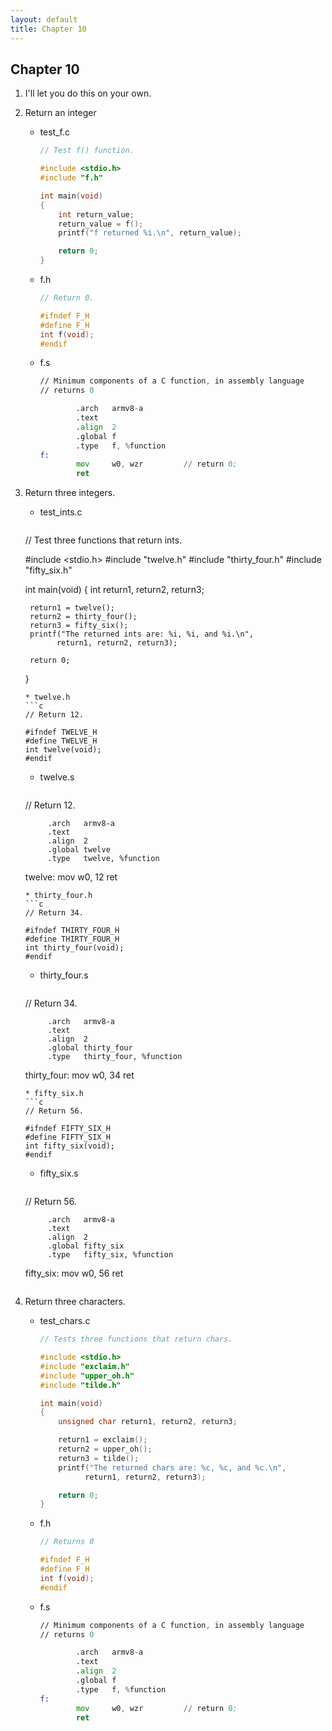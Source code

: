 ```yaml
---
layout: default
title: Chapter 10
---
```


## Chapter 10

1. I'll let you do this on your own.
2. Return an integer
    * test_f.c
      ```c
      // Test f() function.

      #include <stdio.h>
      #include "f.h"

      int main(void)
      {
          int return_value;
          return_value = f();
          printf("f returned %i.\n", return_value);

          return 0;
      }
      ```
    * f.h
      ```c
      // Return 0.

      #ifndef F_H
      #define F_H
      int f(void);
      #endif
      ```
    * f.s
      ```asm
      // Minimum components of a C function, in assembly language
      // returns 0

              .arch   armv8-a
              .text
              .align  2
              .global f
              .type   f, %function
      f:
              mov     w0, wzr         // return 0;
              ret
      ```
3. Return three integers.
    * test_ints.c
      ```c
    // Test three functions that return ints.

    #include <stdio.h>
    #include "twelve.h"
    #include "thirty_four.h"
    #include "fifty_six.h"

    int main(void)
    {
        int return1, return2, return3;

        return1 = twelve();
        return2 = thirty_four();
        return3 = fifty_six();
        printf("The returned ints are: %i, %i, and %i.\n",
              return1, return2, return3);

        return 0;
    }
      ```
    * twelve.h
      ```c
    // Return 12.

    #ifndef TWELVE_H
    #define TWELVE_H
    int twelve(void);
    #endif
      ```
    * twelve.s
      ```asm
    // Return 12.

            .arch   armv8-a
            .text
            .align  2
            .global twelve
            .type   twelve, %function
    twelve:
            mov     w0, 12
            ret
      ```
    * thirty_four.h
      ```c
    // Return 34.

    #ifndef THIRTY_FOUR_H
    #define THIRTY_FOUR_H
    int thirty_four(void);
    #endif
      ```
    * thirty_four.s
      ```asm
    // Return 34.

            .arch   armv8-a
            .text
            .align  2
            .global thirty_four
            .type   thirty_four, %function
    thirty_four:
            mov     w0, 34
            ret
      ```
    * fifty_six.h
      ```c
    // Return 56.

    #ifndef FIFTY_SIX_H
    #define FIFTY_SIX_H
    int fifty_six(void);
    #endif
      ```
    * fifty_six.s
      ```asm
    // Return 56.

            .arch   armv8-a
            .text
            .align  2
            .global fifty_six
            .type   fifty_six, %function
    fifty_six:
            mov     w0, 56
            ret
      ```
4. Return three characters.
    * test_chars.c
      ```c
      // Tests three functions that return chars.

      #include <stdio.h>
      #include "exclaim.h"
      #include "upper_oh.h"
      #include "tilde.h"

      int main(void)
      {
          unsigned char return1, return2, return3;

          return1 = exclaim();
          return2 = upper_oh();
          return3 = tilde();
          printf("The returned chars are: %c, %c, and %c.\n",
                return1, return2, return3);

          return 0;
      }
      ```
    * f.h
      ```c
      // Returns 0

      #ifndef F_H
      #define F_H
      int f(void);
      #endif
      ```
    * f.s
      ```asm
      // Minimum components of a C function, in assembly language
      // returns 0

              .arch   armv8-a
              .text
              .align  2
              .global f
              .type   f, %function
      f:
              mov     w0, wzr         // return 0;
              ret
      ```
